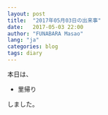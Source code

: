 ```yaml
---
layout: post
title:  "2017年05月03日の出来事"
date:   2017-05-03 22:00
author: "FUNABARA Masao"
lang: "ja"
categories: blog
tags: diary
---
```


本日は、

* 里帰り

しました。

